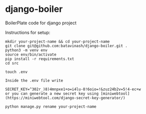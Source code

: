 # django-boiler
BoilerPlate code for django project

Instructions for setup:

	mkdir your-project-name && cd your-project-name
	git clone git@github.com:batavinash/django-boiler.git .
	python3 -m venv env
	source env/bin/activate
	pip install -r requirements.txt
	cd src
	
	touch .env
	
	Inside the .env file write
	
	SECRET_KEY=^302r_)8)4mnpxe1+o=i4lu-8!6oio=!&zuz24b2v=5!4-ec+w 
	or you can generate a new secret key using [miniwebtool](https://miniwebtool.com/django-secret-key-generator/)
	
	python manage.py rename your-project-name
